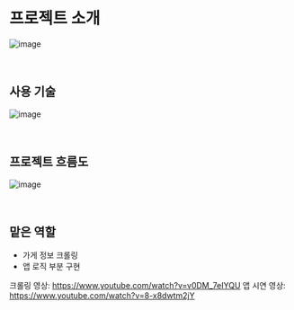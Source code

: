 # 프로젝트 소개
![image](https://user-images.githubusercontent.com/70836243/224592075-51882a92-9915-48e1-b34f-2bdaedf62f21.png)

<br>

## 사용 기술
![image](https://user-images.githubusercontent.com/70836243/224593146-b35d5194-1d7a-4a2c-9ce2-88c8689b1982.png)

<br>

## 프로젝트 흐름도
![image](https://user-images.githubusercontent.com/70836243/224592886-be4272c5-7253-43d7-8c69-d232d4fc222b.png)

<br>

## 맡은 역할
- 가게 정보 크롤링
- 앱 로직 부분 구현


크롤링 영상: https://www.youtube.com/watch?v=v0DM_7eIYQU
앱 시연 영상: https://www.youtube.com/watch?v=8-x8dwtm2jY
